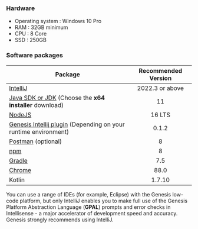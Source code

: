 ### Hardware

* Operating system : Windows 10 Pro
* RAM : 32GB minimum
* CPU : 8 Core
* SSD : 250GB

### Software packages

| Package	                                                                                                      |  Recommended Version   | 
|-----------------------------------------------------------------------------------------------------------------|:------------------:|
| [IntelliJ](https://www.jetbrains.com/idea/download/?fromIDE=#section=windows)	                                  | 2022.3 or above    |
| [Java SDK or JDK](https://www.oracle.com/java/technologies/downloads/) (Choose the **x64 installer** download) |         11         |
| [NodeJS](https://nodejs.org/download/release/latest-gallium/)                                                   |       16 LTS       |
| [Genesis Intellij plugin](../../../server/tooling/intellij-plugin/) (Depending on your runtime environment)                                            |        0.1.2       |
| [Postman](https://www.postman.com/downloads/) (optional)	                                                      |         8          | 
| [npm](https://docs.npmjs.com/cli/v6/commands/npm-install)                                                       | 8                  |
| [Gradle](https://gradle.org/install/)                                                                           | 7.5                |
| [Chrome](https://www.google.com/intl/pt-BR/chrome/)                                                             | 88.0               |
| Kotlin                                                                                                          | 1.7.10             |       

You can use a range of IDEs (for example, Eclipse) with the Genesis low-code platform, but only IntelliJ enables you to make full use of the Genesis Platform Abstraction Language (**GPAL**) prompts and error checks in Intellisense - a major accelerator of development speed and accuracy. Genesis strongly recommends using IntelliJ.

